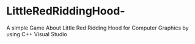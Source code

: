# LittleRedRiddingHood-
A simple Game About Little Red Ridding Hood for Computer Graphics by using  C++ Visual Studio
